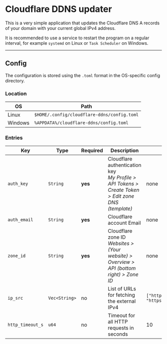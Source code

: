 # Cloudflare DDNS updater

This is a very simple application that updates the Cloudflare DNS A records of your domain with your current global IPv4 address.

It is recommended to use a service to restart the program on a regular interval, for example `systemd` on Linux or `Task Scheduler` on Windows.

---

## Config

The configuration is stored using the `.toml` format in the OS-specific config directory.

### Location

| OS | Path |
| --- | --- |
| Linux | `$HOME/.config/cloudflare-ddns/config.toml` |
| Windows | `%APPDATA%/cloudflare-ddns/config.toml` |

### Entries

| Key | Type | Required | Description | Default |
| --- | --- | --- | --- | --- |
| `auth_key` | `String` | **yes** | Cloudflare authentication key<br>*My Profile > API Tokens > Create Token > Edit zone DNS (template)* | none |
| `auth_email` | `String` | **yes** | Cloudflare account Email | none |
| `zone_id` | `String` | **yes** | Cloudflare zone ID<br>*Websites > (Your website) > Overview > API (bottom right) > Zone ID* | none |
| `ip_src` | `Vec<String>` | no | List of URLs for fetching the external IPv4 | `["https://ipv4.icanhazip.com/",`<br>`"https://api.ipify.org"]` |
| `http_timeout_s` | `u64` | no | Timeout for all HTTP requests in seconds | 10 |
